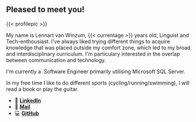 ## Pleased to meet you!

{{< profilepic >}}

My name is Lennart van Winzum, {{< currentage >}} years old, Linguist and Tech-enthousiast. I've always liked trying different things to acquire knowledge that was placed outside my comfort zone, which led to my broad and interdisciplinary curriculum. I'm particulary interested in the overlap between communication and technology.

I'm currently a .Software Engineer primarily utilising Microsoft SQL Server.

In my free time I like to do different sports (cycling/running/swimming), I will read a book or play the guitar.

* 💼    [**LinkedIn**](https://www.linkedin.com/in/winzum/)
* 📧    [**Mail**](mailto:Lennart@winzum.nl)
* 💻    [**GitHub**](https://github.com/Winzum)